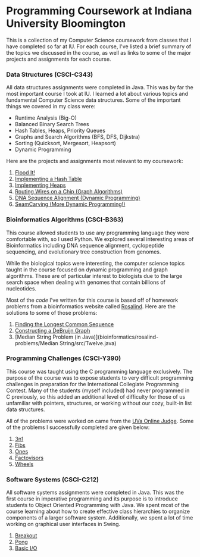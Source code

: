 # Programming Coursework at Indiana University Bloomington
This is a collection of my Computer Science coursework from classes that I have completed so far at IU.
For each course, I've listed a brief summary of the topics we discussed in the course, as well as links
to some of the major projects and assignments for each course.

### Data Structures (CSCI-C343)
All data structures assignments were completed in Java. This was by far the most
important course I took at IU. I learned a lot about various topics and fundamental
Computer Science data structures. Some of the important things we covered in my class
were:

- Runtime Analysis (Big-O)
- Balanced Binary Search Trees
- Hash Tables, Heaps, Priority Queues
- Graphs and Search Algorithms (BFS, DFS, Dijkstra)
- Sorting (Quicksort, Mergesort, Heapsort)
- Dynamic Programming

Here are the projects and assignments most relevant to my coursework:

1. [Flood It!](data-structures/projects/FloodIt)
2. [Implementing a Hash Table](data-structures/projects/HashTables)
3. [Implementing Heaps](data-structures/projects/Heaps)
4. [Routing Wires on a Chip (Graph Algorithms)](data-structures/projects/RoutingWires)
5. [DNA Sequence Alignment (Dynamic Programming)](data-structures/projects/DNASequenceAlignment)
6. [SeamCarving (More Dynamic Programming!)](data-structures/projects/SeamCarving)

### Bioinformatics Algorithms (CSCI-B363)
This course allowed students to use any programming language they were comfortable with, so I used Python. We explored several interesting areas of Bioinformatics including DNA sequence alignment, cyclopeptide sequencing, and evolutionary tree construction from genomes.

While the biological topics were interesting, the computer science topics taught in the course focused on dynamic programming and graph algorithms. These are of particular interest to biologists due to the large search space when dealing with genomes that contain billions of nucleotides.

Most of the *code* I've written for this course is based off of homework problems from a bioinformatics website called [Rosalind](http://rosalind.info/problems/locations/). Here are the solutions to some of those problems:
1. [Finding the Longest Common Sequence](bioinformatics/rosalind-problems/LCS/LCS.py)
2. [Constructing a DeBruijn Graph](bioinformatics/rosalind-problems/DeBruijn/DeBruijn.py)
3. [Median String Problem (in Java)](bioinformatics/rosalind-problems/Median String/src/Twelve.java)

### Programming Challenges (CSCI-Y390)
This course was taught using the C programming language exclusively. The purpose of the course was to expose students to very difficult programming challenges in preparation for the International Collegiate Programming Contest. Many of the students (myself included) had never programmed in C previously, so this added an additional level of difficulty for those of us unfamiliar with pointers, structures, or working without our cozy, built-in list data structures.

All of the problems were worked on came from the [UVa Online Judge](https://uva.onlinejudge.org/). Some of the problems I successfully completed are given below:

1. [3n1](programming-challenges/3n1)
2. [Fibs](programming-challenges/fibs)
3. [Ones](programming-challenges/ones)
4. [Factovisors](programming-challenges/factovisors)
5. [Wheels](programming-challenges/wheels)


### Software Systems (CSCI-C212)
All software systems assignments were completed in Java. This was the first course in imperative programming and its purpose is to introduce students to Object Oriented Programming with Java. We spent most of the course learning about how to create effective class hierarchies to organize components of a larger software system. Additionally, we spent a lot of time working on graphical user interfaces in Swing.

1. [Breakout](software-systems/breakout/src/)
2. [Pong](software-systems/pong/src/)
3. [Basic I/O](software-systems/labs/lab13)
